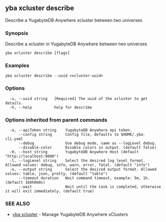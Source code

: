 ## yba xcluster describe

Describe a YugabyteDB Anywhere xcluster between two universes

### Synopsis

Describe a xcluster in YugabyteDB Anywhere between two universes

```
yba xcluster describe [flags]
```

### Examples

```
yba xcluster describe --uuid <xcluster-uuid>
```

### Options

```
  -u, --uuid string   [Required] The uuid of the xcluster to get details.
  -h, --help          help for describe
```

### Options inherited from parent commands

```
  -a, --apiToken string    YugabyteDB Anywhere api token.
      --config string      Config file, defaults to $HOME/.yba-cli.yaml
      --debug              Use debug mode, same as --logLevel debug.
      --disable-color      Disable colors in output. (default false)
  -H, --host string        YugabyteDB Anywhere Host (default "http://localhost:9000")
  -l, --logLevel string    Select the desired log level format. Allowed values: debug, info, warn, error, fatal. (default "info")
  -o, --output string      Select the desired output format. Allowed values: table, json, pretty. (default "table")
      --timeout duration   Wait command timeout, example: 5m, 1h. (default 168h0m0s)
      --wait               Wait until the task is completed, otherwise it will exit immediately. (default true)
```

### SEE ALSO

* [yba xcluster](yba_xcluster.md)	 - Manage YugabyteDB Anywhere xClusters

